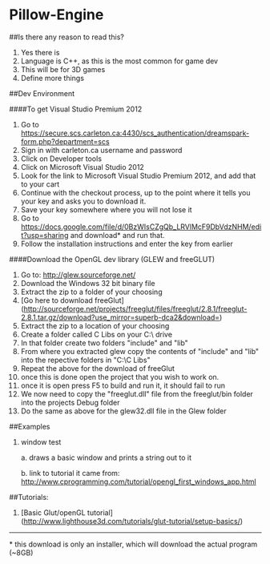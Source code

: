 Pillow-Engine
=============
##Is there any reason to read this?

1. Yes there is
2. Language is C++, as this is the most common for game dev
3. This will be for 3D games
4. Define more things

##Dev Environment

####To get Visual Studio Premium 2012

1. Go to https://secure.scs.carleton.ca:4430/scs_authentication/dreamspark-form.php?department=scs
2. Sign in with carleton.ca username and password
3. Click on Developer tools
4. Click on Microsoft Visual Studio 2012
5. Look for the link to Microsoft Visual Studio Premium 2012, and add that to your cart
6. Continue with the checkout process, up to the point where it tells you your key and asks you to download it.
7. Save your key somewhere where you will not lose it
8. Go to https://docs.google.com/file/d/0BzWIsCZgQb_LRVlMcF9DbVdzNHM/edit?usp=sharing and download* and run that.
9. Follow the installation instructions and enter the key from earlier

####Download the OpenGL dev library (GLEW and freeGLUT)

1. Go to: http://glew.sourceforge.net/
2. Download the Windows 32 bit binary file
3. Extract the zip to a folder of your choosing
4. [Go here to download freeGlut] (http://sourceforge.net/projects/freeglut/files/freeglut/2.8.1/freeglut-2.8.1.tar.gz/download?use_mirror=superb-dca2&download=)
5. Extract the zip to a location of your choosing
6. Create a folder called C Libs on your C:\ drive
7. In that folder create two folders "include" and "lib"
8. From where you extracted glew copy the contents of "include" and "lib" into the repective folders in "C:\C Libs"
9. Repeat the above for the download of freeGlut
10. once this is done open the project that you wish to work on.
11. once it is open press F5 to build and run it, it should fail to run
12. We now need to copy the "freeglut.dll" file from the freeglut/bin folder into the projects Debug folder
13. Do the same as above for the glew32.dll file in the Glew folder



##Examples

1. window test

    a. draws a basic window and prints a string out to it
    
    b. link to tutorial it came from: http://www.cprogramming.com/tutorial/opengl_first_windows_app.html
    
##Tutorials:
1. [Basic Glut/openGL tutorial] (http://www.lighthouse3d.com/tutorials/glut-tutorial/setup-basics/)




___

\* this download is only an installer, which will download the actual program (~8GB)
